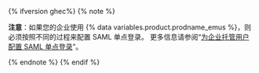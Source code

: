 {% ifversion ghec%}
{% note %}

**注意**：如果您的企业使用 {% data variables.product.prodname_emus %}，则必须按照不同的过程来配置 SAML 单点登录。 更多信息请参阅“[为企业托管用户配置 SAML 单点登录](/admin/authentication/managing-your-enterprise-users-with-your-identity-provider/configuring-saml-single-sign-on-for-enterprise-managed-users)”。

{% endnote %}
{% endif %}
